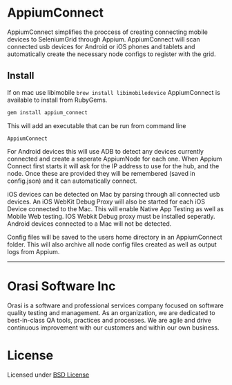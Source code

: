 # AppiumConnect
AppiumConnect simplifies the proccess of creating connecting mobile devices to SeleniumGrid through Appium.  AppiumConnect
will scan connected usb devices for Android or iOS phones and tablets and automatically create the necessary node configs
to register with the grid.

## Install
If on mac use libimobile `brew install libimobiledevice`
AppiumConnect is available to install from RubyGems.
```ruby
gem install appium_connect
```
This will add an executable that can be run from command line
```
AppiumConnect
```

For Android devices this will use ADB to detect any devices currently connected and create a seperate AppiumNode for each one. When Appium Connect first starts it will ask for the IP address to use for the hub, and the node.  Once these are provided they will be remembered (saved in config.json) and it can automatically connect.

iOS devices can be detected on Mac by parsing through all connected usb devices. An iOS WebKit Debug Proxy will also be started for each iOS Device connected to the Mac.  This will enable Native App Testing as well as Mobile Web testing.  IOS Webkit Debug proxy must be installed seperatly. Android devices connected to a Mac will not be detected.

Config files will be saved to the users home directory in an AppiumConnect folder.  This will also archive all node config files created as well as output logs from Appium.
***********************************************************


# Orasi Software Inc
Orasi is a software and professional services company focused on software quality testing and management.  As an organization, we are dedicated to best-in-class QA tools, practices and processes. We are agile and drive continuous improvement with our customers and within our own business.

# License
Licensed under [BSD License](/License)
